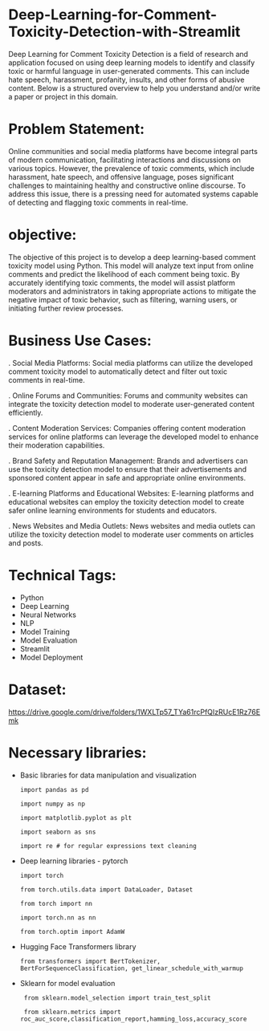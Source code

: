 # Deep-Learning-for-Comment-Toxicity-Detection-with-Streamlit

Deep Learning for Comment Toxicity Detection is a field of research and application focused on using deep learning models to identify and classify toxic or harmful language in user-generated comments. 
This can include hate speech, harassment, profanity, insults, and other forms of abusive content. Below is a structured overview to help you understand and/or write a paper or project in this domain.

# Problem Statement:

Online communities and social media platforms have become integral parts of modern communication, facilitating interactions and discussions on various topics. However, the prevalence of toxic comments, which include harassment, hate speech, and offensive language, poses significant challenges to maintaining healthy and constructive online discourse. To address this issue, there is a pressing need for automated systems capable of detecting and flagging toxic comments in real-time.

# objective:

The objective of this project is to develop a deep learning-based comment toxicity model using Python. This model will analyze text input from online comments and predict the likelihood of each comment being toxic. By accurately identifying toxic comments, the model will assist platform moderators and administrators in taking appropriate actions to mitigate the negative impact of toxic behavior, such as filtering, warning users, or initiating further review processes.

# Business Use Cases:

. Social Media Platforms: Social media platforms can utilize the developed comment toxicity model to automatically detect and filter out toxic comments in real-time.​

. Online Forums and Communities: Forums and community websites can integrate the toxicity detection model to moderate user-generated content efficiently.​

. Content Moderation Services: Companies offering content moderation services for online platforms can leverage the developed model to enhance their moderation capabilities.​

. Brand Safety and Reputation Management: Brands and advertisers can use the toxicity detection model to ensure that their advertisements and sponsored content appear in safe and appropriate online environments.​

. E-learning Platforms and Educational Websites: E-learning platforms and educational websites can employ the toxicity detection model to create safer online learning environments for students and educators.​

. News Websites and Media Outlets: News websites and media outlets can utilize the toxicity detection model to moderate user comments on articles and posts.​

# Technical Tags:

 *  Python
 *  Deep Learning
 *  Neural Networks
 *  NLP
 *  Model Training
 *  Model Evaluation
 *  Streamlit
 *  Model Deployment

# Dataset:

https://drive.google.com/drive/folders/1WXLTp57_TYa61rcPfQIzRUcE1Rz76Emk

# Necessary libraries:

* Basic libraries for data manipulation and visualization
  
      import pandas as pd

      import numpy as np

      import matplotlib.pyplot as plt

      import seaborn as sns

      import re # for regular expressions text cleaning

* Deep learning libraries - pytorch

      import torch

      from torch.utils.data import DataLoader, Dataset

      from torch import nn

      import torch.nn as nn

      from torch.optim import AdamW

* Hugging Face Transformers library

      from transformers import BertTokenizer, BertForSequenceClassification, get_linear_schedule_with_warmup

 * Sklearn for model evaluation
   
        from sklearn.model_selection import train_test_split

        from sklearn.metrics import roc_auc_score,classification_report,hamming_loss,accuracy_score



